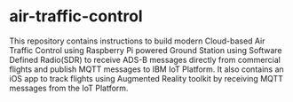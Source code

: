 # air-traffic-control
This repository contains instructions to build modern Cloud-based Air Traffic Control using Raspberry Pi powered Ground Station using Software Defined Radio(SDR) to receive ADS-B messages directly from commercial flights and publish MQTT messages to IBM IoT Platform. It also contains an iOS app to track flights using Augmented Reality toolkit by receiving MQTT messages from the IoT Platform.  
